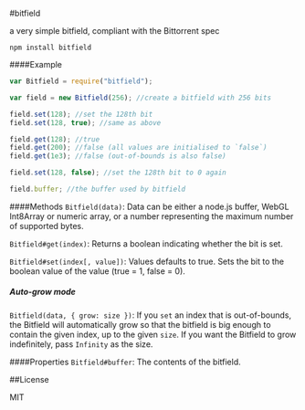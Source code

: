 #bitfield

a very simple bitfield, compliant with the Bittorrent spec

    npm install bitfield

####Example

```js
var Bitfield = require("bitfield");

var field = new Bitfield(256); //create a bitfield with 256 bits

field.set(128); //set the 128th bit
field.set(128, true); //same as above

field.get(128); //true
field.get(200); //false (all values are initialised to `false`)
field.get(1e3); //false (out-of-bounds is also false)

field.set(128, false); //set the 128th bit to 0 again

field.buffer; //the buffer used by bitfield
```

####Methods
`Bitfield(data)`: Data can be either a node.js buffer, WebGL Int8Array or numeric array, or a number representing the maximum number of supported bytes.

`Bitfield#get(index)`: Returns a boolean indicating whether the bit is set.

`Bitfield#set(index[, value])`: Values defaults to true. Sets the bit to the boolean value of the value (true = 1, false = 0).

##### Auto-grow mode
`Bitfield(data, { grow: size })`: If you `set` an index that is out-of-bounds, the Bitfield will automatically grow so that the bitfield is big enough to contain the given index, up to the given `size`. If you want the Bitfield to grow indefinitely, pass `Infinity` as the size.


####Properties
`Bitfield#buffer`: The contents of the bitfield.

##License

MIT
